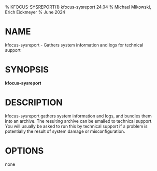 % KFOCUS-SYSREPORT(1) kfocus-sysreport 24.04
% Michael Mikowski, Erich Eickmeyer
% June 2024

# NAME
kfocus-sysreport - Gathers system information and logs for technical support

# SYNOPSIS
**kfocus-sysreport**

# DESCRIPTION
kfocus-sysreport gathers system information and logs, and bundles them into an
archive. The resulting archive can be emailed to technical support. You will
usually be asked to run this by technical support if a problem is potentially
the result of system damage or misconfiguration.

# OPTIONS
none
